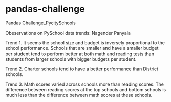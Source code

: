 # pandas-challenge
Pandas Challenge_PycitySchools

Obeservations on PySchool data trends:
Nagender Panyala

Trend 1.	It seems the school size and budget is inversely proportional to the school performance. Schools that are smaller and have a smaller budget per student tend to perform better at both math and reading tests than students from larger schools with bigger budgets per student. 

Trend 2.	Charter schools tend to have a better performance than District schools.

Trend 3.	Math scores varied across schools more than reading scores.  The difference between reading scores at the top schools and bottom schools is much less than the difference between math scores at these schools.  
